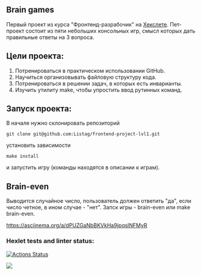 ## Brain games
Первый проект из курса "Фронтенд-разрабочик" на [Хекслете](https://ru.hexlet.io/my). Пет-проект состоит из пяти небольших консольных игр, смысл которых дать правильные ответы на 3 вопроса. 

## Цели проекта:
1. Потренироваться в практическом использовании GitHub.
2. Научиться организовывать файловую структуру кода. 
3. Потренироваться в решении задач, в которых есть инварианты.  
4. Изучить утилиту make, чтобы упростить ввод рутинных команд.

## Запуск проекта:
В начале нужно склонировать репозиторий
```
git clone git@github.com:Listag/frontend-project-lvl1.git
```
установить зависимости
```
make install
```
и запустить игру (команды находятся в описании к играм).

## Brain-even
Выводится случайное число, пользователь должен ответить "да", если число четное, в ином случае - "нет". Запск игры - brain-even или make brain-even.

https://asciinema.org/a/dPUZGaNbBKVkHa9jpqslNFMyR

### Hexlet tests and linter status:

[![Actions Status](https://github.com/Listag/frontend-project-lvl1/workflows/hexlet-check/badge.svg)](https://github.com/Listag/frontend-project-lvl1/actions)

<a href="https://codeclimate.com/github/codeclimate/codeclimate/test_coverage"><img src="https://api.codeclimate.com/v1/badges/a99a88d28ad37a79dbf6/test_coverage" /></a>
